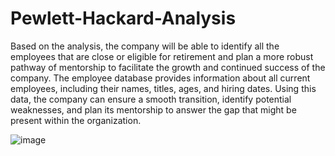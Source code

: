 # Pewlett-Hackard-Analysis

Based on the analysis, the company will be able to identify all the employees that are close or eligible for retirement and plan a more robust pathway of mentorship to facilitate the growth and continued success of the company. The employee database provides information about all current employees, including their names, titles, ages, and hiring dates. Using this data, the company can ensure a smooth transition, identify potential weaknesses, and plan its mentorship to answer the gap that might be present within the organization. 

![image](https://user-images.githubusercontent.com/115044466/225440549-d5ff7fb6-f0ca-4e30-b2c8-dd15eb629ae0.png)








